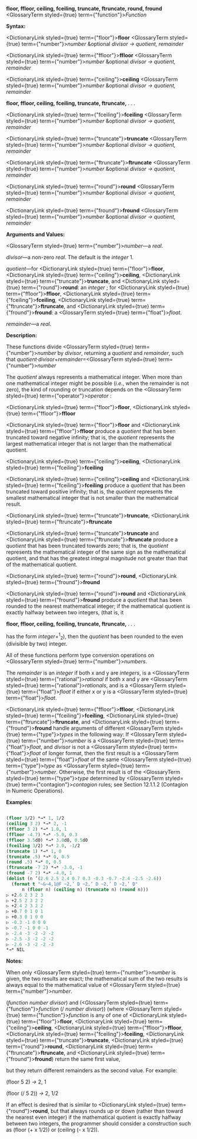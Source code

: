 **floor, ffloor, ceiling, fceiling, truncate, ftruncate, round, fround** <GlossaryTerm styled={true} term={"function"}><i>Function</i></GlossaryTerm> 



**Syntax:** 



<DictionaryLink styled={true} term={"floor"}><b>floor</b></DictionaryLink> <GlossaryTerm styled={true} term={"number"}><i>number</i></GlossaryTerm> &amp;optional *divisor → quotient, remainder* 



<DictionaryLink styled={true} term={"ffloor"}><b>ffloor</b></DictionaryLink> <GlossaryTerm styled={true} term={"number"}><i>number</i></GlossaryTerm> &amp;optional *divisor → quotient, remainder* 



<DictionaryLink styled={true} term={"ceiling"}><b>ceiling</b></DictionaryLink> <GlossaryTerm styled={true} term={"number"}><i>number</i></GlossaryTerm> &amp;optional *divisor → quotient, remainder* 







 



 



**floor, ffloor, ceiling, fceiling, truncate, ftruncate,** *. . .* 



<DictionaryLink styled={true} term={"fceiling"}><b>fceiling</b></DictionaryLink> <GlossaryTerm styled={true} term={"number"}><i>number</i></GlossaryTerm> &amp;optional *divisor → quotient, remainder* 



<DictionaryLink styled={true} term={"truncate"}><b>truncate</b></DictionaryLink> <GlossaryTerm styled={true} term={"number"}><i>number</i></GlossaryTerm> &amp;optional *divisor → quotient, remainder* 



<DictionaryLink styled={true} term={"ftruncate"}><b>ftruncate</b></DictionaryLink> <GlossaryTerm styled={true} term={"number"}><i>number</i></GlossaryTerm> &amp;optional *divisor → quotient, remainder* 



<DictionaryLink styled={true} term={"round"}><b>round</b></DictionaryLink> <GlossaryTerm styled={true} term={"number"}><i>number</i></GlossaryTerm> &amp;optional *divisor → quotient, remainder* 



<DictionaryLink styled={true} term={"fround"}><b>fround</b></DictionaryLink> <GlossaryTerm styled={true} term={"number"}><i>number</i></GlossaryTerm> &amp;optional *divisor → quotient, remainder* 



**Arguments and Values:** 



<GlossaryTerm styled={true} term={"number"}><i>number</i></GlossaryTerm>—a *real*. 



*divisor*—a non-zero *real*. The default is the *integer* 1. 



*quotient*—for <DictionaryLink styled={true} term={"floor"}><b>floor</b></DictionaryLink>, <DictionaryLink styled={true} term={"ceiling"}><b>ceiling</b></DictionaryLink>, <DictionaryLink styled={true} term={"truncate"}><b>truncate</b></DictionaryLink>, and <DictionaryLink styled={true} term={"round"}><b>round</b></DictionaryLink>: an *integer* ; for <DictionaryLink styled={true} term={"ffloor"}><b>ffloor</b></DictionaryLink>, <DictionaryLink styled={true} term={"fceiling"}><b>fceiling</b></DictionaryLink>, <DictionaryLink styled={true} term={"ftruncate"}><b>ftruncate</b></DictionaryLink>, and <DictionaryLink styled={true} term={"fround"}><b>fround</b></DictionaryLink>: a <GlossaryTerm styled={true} term={"float"}><i>float</i></GlossaryTerm>. 



*remainder*—a *real*. 



**Description:** 



These functions divide <GlossaryTerm styled={true} term={"number"}><i>number</i></GlossaryTerm> by *divisor*, returning a *quotient* and *remainder*, such that *quotient·divisor*+*remainder*=<GlossaryTerm styled={true} term={"number"}><i>number</i></GlossaryTerm> 



The *quotient* always represents a mathematical integer. When more than one mathematical integer might be possible (*i.e.*, when the remainder is not zero), the kind of rounding or truncation depends on the <GlossaryTerm styled={true} term={"operator"}><i>operator</i></GlossaryTerm> : 



<DictionaryLink styled={true} term={"floor"}><b>floor</b></DictionaryLink>, <DictionaryLink styled={true} term={"ffloor"}><b>ffloor</b></DictionaryLink> 



<DictionaryLink styled={true} term={"floor"}><b>floor</b></DictionaryLink> and <DictionaryLink styled={true} term={"ffloor"}><b>ffloor</b></DictionaryLink> produce a *quotient* that has been truncated toward negative infinity; that is, the *quotient* represents the largest mathematical integer that is not larger than the mathematical quotient. 



<DictionaryLink styled={true} term={"ceiling"}><b>ceiling</b></DictionaryLink>, <DictionaryLink styled={true} term={"fceiling"}><b>fceiling</b></DictionaryLink> 



<DictionaryLink styled={true} term={"ceiling"}><b>ceiling</b></DictionaryLink> and <DictionaryLink styled={true} term={"fceiling"}><b>fceiling</b></DictionaryLink> produce a *quotient* that has been truncated toward positive infinity; that is, the *quotient* represents the smallest mathematical integer that is not smaller than the mathematical result. 



<DictionaryLink styled={true} term={"truncate"}><b>truncate</b></DictionaryLink>, <DictionaryLink styled={true} term={"ftruncate"}><b>ftruncate</b></DictionaryLink> 



<DictionaryLink styled={true} term={"truncate"}><b>truncate</b></DictionaryLink> and <DictionaryLink styled={true} term={"ftruncate"}><b>ftruncate</b></DictionaryLink> produce a *quotient* that has been truncated towards zero; that is, the *quotient* represents the mathematical integer of the same sign as the mathematical quotient, and that has the greatest integral magnitude not greater than that of the mathematical quotient. 



<DictionaryLink styled={true} term={"round"}><b>round</b></DictionaryLink>, <DictionaryLink styled={true} term={"fround"}><b>fround</b></DictionaryLink> 



<DictionaryLink styled={true} term={"round"}><b>round</b></DictionaryLink> and <DictionaryLink styled={true} term={"fround"}><b>fround</b></DictionaryLink> produce a *quotient* that has been rounded to the nearest mathematical integer; if the mathematical quotient is exactly halfway between two integers, (that is, it 







 



 



**floor, ffloor, ceiling, fceiling, truncate, ftruncate,** *. . .* 



has the form *integer*+<sup>1</sup><sub>2</sub>), then the *quotient* has been rounded to the even (divisible by two) integer. 



All of these functions perform type conversion operations on <GlossaryTerm styled={true} term={"number"}><i>numbers</i></GlossaryTerm>. 



The *remainder* is an *integer* if both x and y are *integers*, is a <GlossaryTerm styled={true} term={"rational"}><i>rational</i></GlossaryTerm> if both x and y are <GlossaryTerm styled={true} term={"rational"}><i>rationals</i></GlossaryTerm>, and is a <GlossaryTerm styled={true} term={"float"}><i>float</i></GlossaryTerm> if either x or y is a <GlossaryTerm styled={true} term={"float"}><i>float</i></GlossaryTerm>. 



<DictionaryLink styled={true} term={"ffloor"}><b>ffloor</b></DictionaryLink>, <DictionaryLink styled={true} term={"fceiling"}><b>fceiling</b></DictionaryLink>, <DictionaryLink styled={true} term={"ftruncate"}><b>ftruncate</b></DictionaryLink>, and <DictionaryLink styled={true} term={"fround"}><b>fround</b></DictionaryLink> handle arguments of different <GlossaryTerm styled={true} term={"type"}><i>types</i></GlossaryTerm> in the following way: If <GlossaryTerm styled={true} term={"number"}><i>number</i></GlossaryTerm> is a <GlossaryTerm styled={true} term={"float"}><i>float</i></GlossaryTerm>, and *divisor* is not a <GlossaryTerm styled={true} term={"float"}><i>float</i></GlossaryTerm> of longer format, then the first result is a <GlossaryTerm styled={true} term={"float"}><i>float</i></GlossaryTerm> of the same <GlossaryTerm styled={true} term={"type"}><i>type</i></GlossaryTerm> as <GlossaryTerm styled={true} term={"number"}><i>number</i></GlossaryTerm>. Otherwise, the first result is of the <GlossaryTerm styled={true} term={"type"}><i>type</i></GlossaryTerm> determined by <GlossaryTerm styled={true} term={"contagion"}><i>contagion</i></GlossaryTerm> rules; see Section 12.1.1.2 (Contagion in Numeric Operations). 



**Examples:**
```lisp

(floor 3/2) *→* 1, 1/2 
(ceiling 3 2) *→* 2, -1 
(ffloor 3 2) *→* 1.0, 1 
(ffloor -4.7) *→* -5.0, 0.3 
(ffloor 3.5d0) *→* 3.0d0, 0.5d0 
(fceiling 3/2) *→* 2.0, -1/2 
(truncate 1) *→* 1, 0 
(truncate .5) *→* 0, 0.5 
(round .5) *→* 0, 0.5 
(ftruncate -7 2) *→* -3.0, -1 
(fround -7 2) *→* -4.0, 1 
(dolist (n ’(2.6 2.5 2.4 0.7 0.3 -0.3 -0.7 -2.4 -2.5 -2.6)) 
  (format t "~&~4,1@F ~2,’ D ~2,’ D ~2,’ D ~2,’ D" 
	  n (floor n) (ceiling n) (truncate n) (round n))) 
▷ +2.6 2 3 2 3 
▷ +2.5 2 3 2 2 
▷ +2.4 2 3 2 2 
▷ +0.7 0 1 0 1 
▷ +0.3 0 1 0 0 
▷ -0.3 -1 0 0 0 
▷ -0.7 -1 0 0 -1 
▷ -2.4 -3 -2 -2 -2 
▷ -2.5 -3 -2 -2 -2 
▷ -2.6 -3 -2 -2 -3 
*→* NIL 

```
**Notes:** 



When only <GlossaryTerm styled={true} term={"number"}><i>number</i></GlossaryTerm> is given, the two results are exact; the mathematical sum of the two results is always equal to the mathematical value of <GlossaryTerm styled={true} term={"number"}><i>number</i></GlossaryTerm>. 



(*function number divisor*) and (<GlossaryTerm styled={true} term={"function"}><i>function</i></GlossaryTerm> (/ *number divisor*)) (where <GlossaryTerm styled={true} term={"function"}><i>function</i></GlossaryTerm> is any of one of <DictionaryLink styled={true} term={"floor"}><b>floor</b></DictionaryLink>, <DictionaryLink styled={true} term={"ceiling"}><b>ceiling</b></DictionaryLink>, <DictionaryLink styled={true} term={"ffloor"}><b>ffloor</b></DictionaryLink>, <DictionaryLink styled={true} term={"fceiling"}><b>fceiling</b></DictionaryLink>, <DictionaryLink styled={true} term={"truncate"}><b>truncate</b></DictionaryLink>, <DictionaryLink styled={true} term={"round"}><b>round</b></DictionaryLink>, <DictionaryLink styled={true} term={"ftruncate"}><b>ftruncate</b></DictionaryLink>, and <DictionaryLink styled={true} term={"fround"}><b>fround</b></DictionaryLink>) return the same first value, 







 



 



but they return different remainders as the second value. For example: 



(floor 5 2) *→* 2, 1 



(floor (/ 5 2)) *→* 2, 1/2 



If an effect is desired that is similar to <DictionaryLink styled={true} term={"round"}><b>round</b></DictionaryLink>, but that always rounds up or down (rather than toward the nearest even integer) if the mathematical quotient is exactly halfway between two integers, the programmer should consider a construction such as (floor (+ x 1/2)) or (ceiling (- x 1/2)). 



